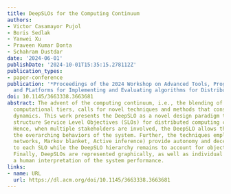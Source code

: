 ```yaml
---
title: DeepSLOs for the Computing Continuum
authors:
- Victor Casamayor Pujol
- Boris Sedlak
- Yanwei Xu
- Praveen Kumar Donta
- Schahram Dustdar
date: '2024-06-01'
publishDate: '2024-10-01T15:35:15.278112Z'
publication_types:
- paper-conference
publication: '*Proceedings of the 2024 Workshop on Advanced Tools, Programming Languages,
  and PLatforms for Implementing and Evaluating algorithms for Distributed systems*'
doi: 10.1145/3663338.3663681
abstract: The advent of the computing continuum, i.e., the blending of all existing
  computational tiers, calls for novel techniques and methods that consider its complex
  dynamics. This work presents the DeepSLO as a novel design paradigm to define and
  structure Service Level Objectives (SLOs) for distributed computing continuum systems.
  Hence, when multiple stakeholders are involved, the DeepSLO allows them to plan
  the overarching behaviors of the system. Further, the techniques employed (Bayesian
  networks, Markov blanket, Active inference) provide autonomy and decentralization
  to each SLO while the DeepSLO hierarchy remains to account for objectives dependencies.
  Finally, DeepSLOs are represented graphically, as well as individual SLOs enabling
  a human interpretation of the system performance.
links:
- name: URL
  url: https://dl.acm.org/doi/10.1145/3663338.3663681
---
```


